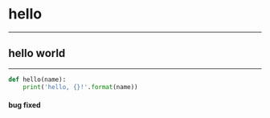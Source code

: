 # hello
---
## hello world

---
```python
def hello(name):
    print('hello, {}!'.format(name))
```

#### bug fixed